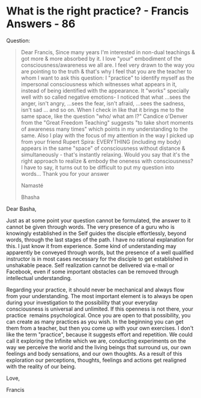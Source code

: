 # What is the right practice? - Francis Answers - 86

Question: 

>Dear Francis, Since many years I'm interested in non-dual teachings & got more & more absorbed by it. I love "your" embodiment of the consciousness/awareness we all are. I feel very drawn to the way you are pointing to the truth & that's why I feel that you are the teacher to whom I want to ask this question: I "practice" to identify myself as the impersonal consciousness which witnesses what appears in it, instead of being identified with the appearance. It "works" specially well with so called negative emotions- I noticed that what ...sees the anger, isn't angry, ...sees the fear, isn't afraid, ...sees the sadness, isn't sad ... and so on. When I check in like that it brings me to the same space, like the question "who/ what am I?" Candice o'Denver from the "Great Freedom Teaching" suggests "to take short moments of awareness many times" which points in my understanding to the same. Also I play with the focus of my attention in the way I picked up from your friend Rupert Spira: EVERYTHING (including my body) appears in the same "space" of consciousness without distance & simultaneously - that's instantly relaxing. Would you say that it's the right approach to realize & embody the oneness with consciousness? I have to say, it turns out to be difficult to put my question into words... Thank you for your answer
>
>Namasté
>
>Bhasha

Dear Basha,

Just as at some point your question cannot be formulated, the answer to it cannot be given through words. The very presence of a guru who is knowingly established in the Self guides the disciple effortlessly, beyond words, through the last stages of the path. I have no rational explanation for this. I just know it from experience. Some kind of understanding may apparently be conveyed through words, but the presence of a well qualified instructor is in most cases necessary for the disciple to get established in unshakable peace. Self realization cannot be delivered via e-mail or Facebook, even if some important obstacles can be removed through intellectual understanding.

Regarding your practice, it should never be mechanical and always flow from your understanding. The most important element is to always be open during your investigation to the possibility that your everyday consciousness is universal and unlimited. If this openness is not there, your practice  remains psychological. Once you are open to that possibility, you can create as many practices as you wish. In the beginning you can get them from a teacher, but then you come up with your own exercises. I don't like the term "practice", because it suggests effort and repetition. We could call it exploring the Infinite which we are, conducting experiments on the way we perceive the world and the living beings that surround us, our own feelings and body sensations, and our own thoughts. As a result of this exploration our perceptions, thoughts, feelings and actions get realigned with the reality of our being.

Love,

Francis

